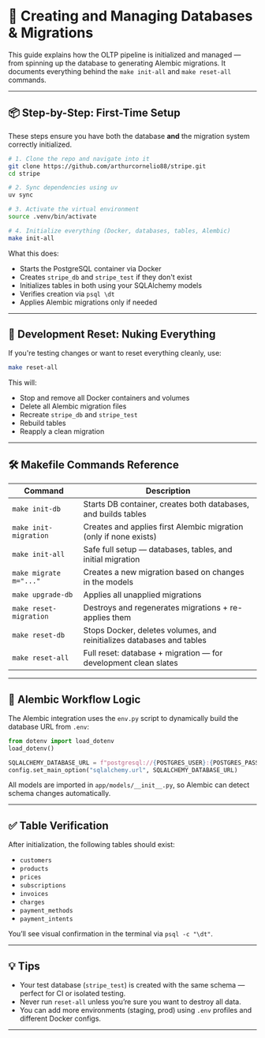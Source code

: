 # 🧱 Creating and Managing Databases & Migrations

This guide explains how the OLTP pipeline is initialized and managed — from spinning up the database to generating Alembic migrations. It documents everything behind the `make init-all` and `make reset-all` commands.

---

## 📦 Step-by-Step: First-Time Setup

These steps ensure you have both the database **and** the migration system correctly initialized.

```bash
# 1. Clone the repo and navigate into it
git clone https://github.com/arthurcornelio88/stripe.git
cd stripe

# 2. Sync dependencies using uv
uv sync

# 3. Activate the virtual environment
source .venv/bin/activate

# 4. Initialize everything (Docker, databases, tables, Alembic)
make init-all
````

What this does:

* Starts the PostgreSQL container via Docker
* Creates `stripe_db` and `stripe_test` if they don't exist
* Initializes tables in both using your SQLAlchemy models
* Verifies creation via `psql \dt`
* Applies Alembic migrations only if needed

---

## 🔄 Development Reset: Nuking Everything

If you're testing changes or want to reset everything cleanly, use:

```bash
make reset-all
```

This will:

* Stop and remove all Docker containers and volumes
* Delete all Alembic migration files
* Recreate `stripe_db` and `stripe_test`
* Rebuild tables
* Reapply a clean migration

---

## 🛠 Makefile Commands Reference

| Command                | Description                                                           |
| ---------------------- | --------------------------------------------------------------------- |
| `make init-db`         | Starts DB container, creates both databases, and builds tables        |
| `make init-migration`  | Creates and applies first Alembic migration (only if none exists)     |
| `make init-all`        | Safe full setup — databases, tables, and initial migration            |
| `make migrate m="..."` | Creates a new migration based on changes in the models                |
| `make upgrade-db`      | Applies all unapplied migrations                                      |
| `make reset-migration` | Destroys and regenerates migrations + re-applies them                 |
| `make reset-db`        | Stops Docker, deletes volumes, and reinitializes databases and tables |
| `make reset-all`       | Full reset: database + migration — for development clean slates       |

---

## 📜 Alembic Workflow Logic

The Alembic integration uses the `env.py` script to dynamically build the database URL from `.env`:

```python
from dotenv import load_dotenv
load_dotenv()

SQLALCHEMY_DATABASE_URL = f"postgresql://{POSTGRES_USER}:{POSTGRES_PASSWORD}@{POSTGRES_HOST}:{POSTGRES_PORT}/{POSTGRES_DB}"
config.set_main_option("sqlalchemy.url", SQLALCHEMY_DATABASE_URL)
```

All models are imported in `app/models/__init__.py`, so Alembic can detect schema changes automatically.

---

## ✅ Table Verification

After initialization, the following tables should exist:

* `customers`
* `products`
* `prices`
* `subscriptions`
* `invoices`
* `charges`
* `payment_methods`
* `payment_intents`

You’ll see visual confirmation in the terminal via `psql -c "\dt"`.

---

## 💡 Tips

* Your test database (`stripe_test`) is created with the same schema — perfect for CI or isolated testing.
* Never run `reset-all` unless you’re sure you want to destroy all data.
* You can add more environments (staging, prod) using `.env` profiles and different Docker configs.

---